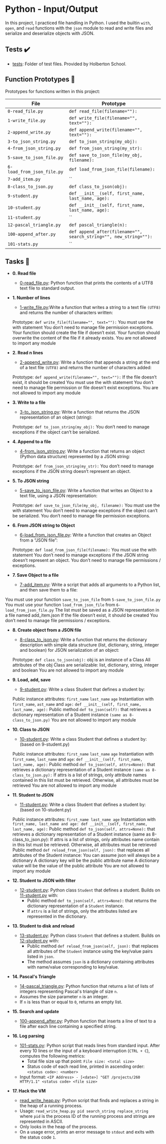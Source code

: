 # Python - Input/Output

In this project, I practiced file handling in Python. I used the builtin `with`,
`open`, and `read` functions with the `json` module to read and write files and
serialize and deserialize objects with JSON.

## Tests :heavy_check_mark:

* [tests](./tests): Folder of test files. Provided by Holberton School.

## Function Prototypes :floppy_disk:

Prototypes for functions written in this project:

| File        | Prototype               |
| ----------- | ----------------------- |
| `0-read_file.py` | `def read_file(filename=""):` |
| `1-write_file.py` | `def write_file(filename="", text=""):` |
| `2-append_write.py` | `def append_write(filename="", text=""):` |
| `3-to_json_string.py` | `def to_json_string(my_obj):` |
| `4-from_json_string.py` | `def from_json_string(my_str):` |
| `5-save_to_json_file.py` | `def save_to_json_file(my_obj, filename):` |
| `6-load_from_json_file.py` | `def load_from_json_file(filename):` |
| `7-add_item.py` | `` |
| `8-class_to_json.py` | `def class_to_json(obj):` |
| `9-student.py` | `def __init__(self, first_name, last_name, age):` |
| `10-student.py` | `def __init__(self, first_name, last_name, age):` |
| `11-student.py` | `` |
| `12-pascal_triangle.py` | `def pascal_triangle(n):` |
| `100-append_after.py` | `def append_after(filename="", search_string="", new_string=""):` |
| `101-stats.py` | `` |


## Tasks :page_with_curl:

* **0. Read file**
  * [0-read_file.py](./0-read_file.py): Python function that prints the contents of a UTF8 text
  file to standard output.

* **1. Number of lines**
  * [1-write_file.py](./1-write_file.py):Write a function that writes a string to a text file `(UTF8)` and returns the number of characters written:

  Prototype: `def write_file(filename="", text=""):`
  You must use the with statement
  You don’t need to manage file permission exceptions.
  Your function should create the file if doesn’t exist.
  Your function should overwrite the content of the file if it already exists.
  You are not allowed to import any module

* **2. Read n lines**
  * [2-append_write.py](./2-append_write.py): Write a function that appends a string at the end of a text file `(UTF8)` and returns the number of characters    added:

  Prototype: `def append_write(filename="", text=""):`
  If the file doesn’t exist, it should be created
  You must use the with statement
  You don’t need to manage file permission or file doesn't exist exceptions.
  You are not allowed to import any module

* **3. Write to a file**
  * [3-to_json_string.py](./3-to_json_string.py): Write a function that returns the JSON representation of an object (string):

  Prototype: `def to_json_string(my_obj):`
  You don’t need to manage exceptions if the object can’t be serialized.

* **4. Append to a file**
  * [4-from_json_string.py](./4-from_json_string.py): Write a function that returns an object (Python data structure) represented by a JSON string:

  Prototype: `def from_json_string(my_str):`
  You don’t need to manage exceptions if the JSON string doesn’t represent an object.

* **5. To JSON string**
  * [5-save_to_json_file.py](./5-save_to_json_file.py): Write a function that writes an Object to a text file, using a JSON representation:

  Prototype: `def save_to_json_file(my_obj, filename):`
  You must use the with statement
  You don’t need to manage exceptions if the object can’t be serialized.
  You don’t need to manage file permission exceptions.
  
* **6. From JSON string to Object**
  * [6-load_from_json_file.py](./6-load_from_json_file.py): Write a function that creates an Object from a “JSON file”:

  Prototype: `def load_from_json_file(filename):`
  You must use the with statement
  You don’t need to manage exceptions if the JSON string doesn’t represent an object.
  You don’t need to manage file permissions / exceptions.
  
* **7. Save Object to a file**
  * [7-add_item.py](./7-add_item.py): Write a script that adds all arguments to a Python list, and then save them to a file:

 You must use your function `save_to_json_file` from `5-save_to_json_file.py`
 You must use your function `load_from_json_file` from `6-load_from_json_file.py`
 The list must be saved as a JSON representation in a file named add_item.json
 If the file doesn’t exist, it should be created
 You don’t need to manage file permissions / exceptions.

* **8. Create object from a JSON file**
  * [8-class_to_json.py](./8-class_to_json.py): Write a function that returns the dictionary description with simple data structure (list, dictionary, string, integer and boolean) for JSON serialization of an object:

  Prototype: `def class_to_json(obj):`
  obj is an instance of a Class
  All attributes of the obj Class are serializable: list, dictionary, string, integer and boolean
  You are not allowed to import any module

* **9. Load, add, save**
  * [9-student.py](./9-student.py): Write a class Student that defines a student by:

  Public instance attributes:
  `first_name`
  `last_name`
  `age`
  Instantiation with `first_name`, `ast_name` and `age:` `def __init__(self, first_name, last_name, age):`
  Public method `def to_json(self):` that retrieves a dictionary representation of a Student instance `(same as 8-class_to_json.py)`
  You are not allowed to import any module

* **10. Class to JSON**
  * [10-student.py](./10-student.py): Write a class Student that defines a student by: (based on 9-student.py)

   Public instance attributes:
   `first_name`
   `last_name`
   `age`
   Instantiation with `first_name`, `last_name` and `age`: `def __init__(self, first_name, last_name, age):`
   Public method `def to_json(self, attrs=None):` that retrieves a dictionary representation of a Student instance `(same as 8-class_to_json.py):`
   If attrs is a list of strings, only attribute names contained in this list must be retrieved.
   Otherwise, all attributes must be retrieved
   You are not allowed to import any module

* **11. Student to JSON**
  * [11-student.py](./11-student.py): Write a class Student that defines a student by: (based on 10-student.py)

   Public instance attributes:
   `first_name
   last_name
   age`
   Instantiation with `first_name, last_name and age: def __init__(self, first_name, last_name, age):`
   Public method `def to_json(self, attrs=None):` that retrieves a dictionary representation of a Student instance (same as 8-class_to_json.py):
   If attrs is a list of strings, only attributes name contain in this list must be retrieved.
   Otherwise, all attributes must be retrieved
   Public method `def reload_from_json(self, json):` that replaces all attributes of the Student instance:
   You can assume json will always be a dictionary
   A dictionary key will be the public attribute name
   A dictionary value will be the value of the public attribute
   You are not allowed to import any module

* **12. Student to JSON with filter**
  * [12-student.py](./12-student.py): Python class `Student` that defines a student. Builds on
  [11-student.py](./11-student.py) with:
    * Public method `def to_json(self, attrs=None):` that returns the
    dictionary representation of a `Student` instance.
    * If `attrs` is a list of strings, only the attributes listed are
    represented in the dictionary.

* **13. Student to disk and reload**
  * [13-student.py](./13-student.py): Python class `Student` that defines a student. Builds on
  [12-student.py](./12-student.py) with:
    * Public method `def reload_from_json(self, json):` that replaces all
    attributes of the `Student` instance using the key/value pairs listed in `json`.
    * The method assumes `json` is a dictionary containing attributes with
    name/value corresponding to key/value.

* **14. Pascal's Triangle**
  * [14-pascal_triangle.py](./14-pascal_triangle.py): Python function that returns a list of lists of
  integers representing Pascal's triangle of size `n`.
  * Assumes the size parameter `n` is an integer.
  * If `n` is less than or equal to `0`, returns an empty list.

* **15. Search and update**
  * [100-append_after.py](./100-append_after.py): Python function that inserts a line of text to a
  file after each line containing a specified string.

* **16. Log parsing**
  * [101-stats.py](./101-stats.py): Python script that reads lines from standard input. After
  every 10 lines or the input of a keyboard interruption (`CTRL + C`), computes the
  following metrics:
    * Total file size up that point: `File size: <total size>`
    * Status code of each read line, printed in ascending order:
    `<status code>: <number>`
  * Input format: `<IP Address> - [<date>] "GET /projects/260 HTTP/1.1"
  <status code> <file size>`

* **17. Hack the VM**
  * [read_write_heap.py](./read_write_heap.py): Python script that finds and replaces a string in the
  heap of a running process.
  * Usage: `read_write_heap.py pid search_string replace_string` where `pid` is
  the process ID of the running process and strings are represented in ASCII.
  * Only looks in the heap of the process.
  * On a usage error, prints an error message to `stdout` and exits with the
  status code `1`.
